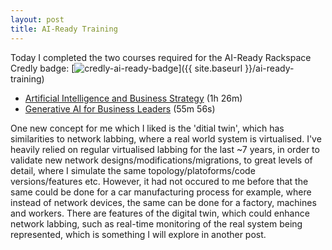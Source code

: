 ```yaml
---
layout: post
title: AI-Ready Training
---
```


Today I completed the two courses required for the AI-Ready Rackspace Credly badge:
[![credly-ai-ready-badge](https://images.credly.com/size/680x680/images/b6035cce-9ca5-4786-94d5-f6121b3429f0/image.png)]({{ site.baseurl }}/ai-ready-training)

- [Artificial Intelligence and Business Strategy](https://www.linkedin.com/learning/artificial-intelligence-and-business-strategy/) (1h 26m)
- [Generative AI for Business Leaders](https://www.linkedin.com/learning/generative-ai-for-business-leaders/) (55m 56s)

One new concept for me which I liked is the 'ditial twin', which has similarities to network labbing, where a real world system is virtualised. I've heavily relied on regular virtualised labbing for the last ~7 years, in order to validate new network designs/modifications/migrations, to great levels of detail, where I simulate the same topology/platoforms/code versions/features etc. However, it had not occured to me before that the same could be done for a car manufacturing process for example, where instead of network devices, the same can be done for a factory, machines and workers. There are features of the digital twin, which could enhance network labbing, such as real-time monitoring of the real system being represented, which is something I will explore in another post.